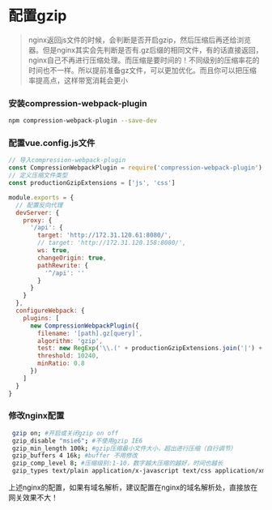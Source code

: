 # 配置gzip

> nginx返回js文件的时候，会判断是否开启gzip，然后压缩后再还给浏览器。但是nginx其实会先判断是否有.gz后缀的相同文件，有的话直接返回，nginx自己不再进行压缩处理。而压缩是要时间的！不同级别的压缩率花的时间也不一样。所以提前准备gz文件，可以更加优化。而且你可以把压缩率提高点，这样带宽消耗会更小

### 安装compression-webpack-plugin

```bash
npm compression-webpack-plugin --save-dev
```

### 配置vue.config.js文件
```js
// 导入compression-webpack-plugin
const CompressionWebpackPlugin = require('compression-webpack-plugin')
// 定义压缩文件类型
const productionGzipExtensions = ['js', 'css']

module.exports = {
  // 配置反向代理
  devServer: {
    proxy: {
      '/api': {
        target: 'http://172.31.120.61:8080/',
        // target: 'http://172.31.120.158:8080/',
        ws: true,
        changeOrigin: true,
        pathRewrite: {
          '^/api': ''
        }
      }
    }
  },
  configureWebpack: {
    plugins: [
      new CompressionWebpackPlugin({
        filename: '[path].gz[query]',
        algorithm: 'gzip',
        test: new RegExp('\\.(' + productionGzipExtensions.join('|') + ')$'),
        threshold: 10240,
        minRatio: 0.8
      })
    ]
  }
}
```


### 修改nginx配置
```bash
 gzip on; #开启或关闭gzip on off
 gzip_disable "msie6"; #不使用gzip IE6
 gzip_min_length 100k; #gzip压缩最小文件大小，超出进行压缩（自行调节）
 gzip_buffers 4 16k; #buffer 不用修改
 gzip_comp_level 8; #压缩级别:1-10，数字越大压缩的越好，时间也越长
 gzip_types text/plain application/x-javascript text/css application/xml text/javascript application/x-httpd-php image/jpeg image/gif image/png; #  压缩文件类型
```
上述nginx的配置，如果有域名解析，建议配置在nginx的域名解析处，直接放在网关效果不大！